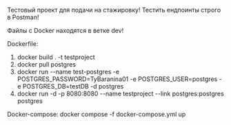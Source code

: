 Тестовый проект для подачи на стажировку!
Тестить ендпоинты строго в Postman!

Файлы с Docker находятся в ветке dev!

Dockerfile:
1) docker build . -t testproject
2) docker pull postgres
3) docker run --name test-postgres -e POSTGRES_PASSWORD=TyBaranina01 -e POSTGRES_USER=postgres -e POSTGRES_DB=testDB -d postgres
4) docker run -d -p 8080:8080 --name testproject --link postgres:postgres postgres

Docker-compose:
docker compose -f docker-compose.yml up 
